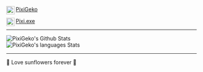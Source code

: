 <img align="left" alt="codeSTACKr.com" width="22px" src="https://image.flaticon.com/icons/svg/733/733579.svg"/> [PixiGeko](https://twitter.com/PixiGeko) <br/>

<img align="left" alt="codeSTACKr.com" width="22px" src="https://image.flaticon.com/icons/svg/733/733579.svg"/> [Pixi.exe](https://twitter.com/PixiPointExe)<br/>

---

<img align="center" alt="PixiGeko's Github Stats" src="https://github-readme-stats.vercel.app/api?username=PixiGeko&show_icons=true&hide_border=true&theme=solarized-dark" /><br/>
<img align="center" alt="PixiGeko's languages Stats" src="https://github-readme-stats.vercel.app/api/top-langs/?username=PixiGeko&theme=solarized-dark&layout=compact" /><br/>

---

🌻 Love sunflowers forever 🌻
